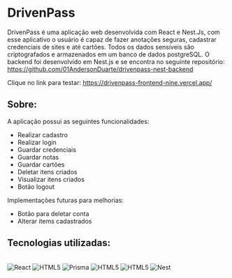 # DrivenPass

DrivenPass é uma aplicação web desenvolvida com React e Nest.Js, com esse aplicativo o usuário é capaz de fazer anotações seguras, cadastrar credenciais de sites e até cartões. Todos os dados sensíveis são criptografados e armazenados em um banco de dados postgreSQL. O backend foi desenvolvido em Nest.js e se encontra no seguinte repositório: https://github.com/01AndersonDuarte/drivenpass-nest-backend

Clique no link para testar: https://drivenpass-frontend-nine.vercel.app/

## Sobre:

A aplicação possui as seguintes funcionalidades:

<ul>
    <li>Realizar cadastro</li>
    <li>Realizar login</li>
    <li>Guardar credenciais</li>
    <li>Guardar notas</li>
    <li>Guardar cartões</li>
    <li>Deletar itens criados</li>
    <li>Visualizar itens criados</li>
    <li>Botão logout</li>
</ul>

Implementações futuras para melhorias:

<ul>
    <li>Botão para deletar conta</li>
    <li>Alterar items cadastrados</li>
</ul>

## Tecnologias utilizadas:

<div style="display: inline_block"><br>
    <img aling="center" alt="React" src="https://img.shields.io/badge/React-20232A?style=for-the-badge&logo=react&logoColor=white"/>
    <img aling="center" alt="HTML5" src="https://img.shields.io/badge/styled--components-DB7093?style=for-the-badge&logo=styled-components&logoColor=white"/>
    <img aling="center" alt="Prisma" src="https://img.shields.io/badge/Prisma-3982CE?style=for-the-badge&logo=Prisma&logoColor=white"/>
    <img aling="center" alt="HTML5" src="https://img.shields.io/badge/Jest-C21325?style=for-the-badge&logo=jest&logoColor=white"/>
    <img aling="center" alt="HTML5" src="https://img.shields.io/badge/PostgreSQL-316192?style=for-the-badge&logo=postgresql&logoColor=white"/>
    <img aling="center" alt="Nest" src="https://img.shields.io/badge/nestjs-E0234E?style=for-the-badge&logo=nestjs&logoColor=white"/>
</div><br>
